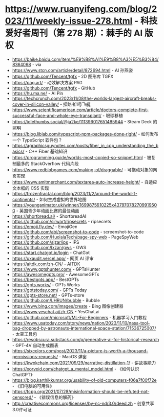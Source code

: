 # https://www.ruanyifeng.com/blog/2023/11/weekly-issue-278.html - 科技爱好者周刊（第 278 期）：棘手的 AI 版权

- https://baike.baidu.com/item/%E9%B8%A1%E9%B8%A3%E5%B3%84/8364068 - via
- https://www.stcn.com/article/detail/872694.html - AI 孙燕姿
- https://github.com/Tencent/tgfx - 2D 图形库 TGFX
- https://pag.art/ - 动效解决方案 PAG
- https://github.com/Tencent/tgfx - GitHub
- https://hu.ma.ne/ - AI Pin
- https://techcrunch.com/2023/11/08/the-worlds-largest-aircraft-breaks-cover-in-silicon-valley/ - 探路者1号飞艇
- https://www.scientificamerican.com/article/doctors-complete-first-successful-face-and-whole-eye-transplant/ - 眼球移植
- https://idlethumbs.social/@ja2ke/111396017651485944 - Steam Deck 的照明
- https://blog.liblab.com/typescript-npm-packages-done-right/ - 如何发布一个 TypeScript 软件包？
- https://agraphicsguynotes.com/posts/fiber_in_cpp_understanding_the_basics/ - C++ Fiber 基础知识
- https://programming.guide/worlds-most-copied-so-snippet.html - 被复制最多的 StackOverflow 代码片段
- https://www.redblobgames.com/making-of/draggable/ - 可拖动对象的网页实现
- https://www.amitmerchant.com/textarea-auto-increase-height/ - 自适应文本框的 CSS 实现
- https://frozenfractal.com/blog/2023/11/2/around-the-world-1-continents/ - 如何生成虚拟的世界地图
- https://younganimator.uk/winner/1699875910225x437970782709919500 - 英国青少年动画比赛的最佳动画
- https://shortbread.ai/ - ShortbreadAI
- https://github.com/sirwart/ripsecrets - ripsecrets
- https://emoji.fly.dev/ - EmojiGen
- https://github.com/abi/screenshot-to-code - screenshot-to-code
- https://github.com/HuolalaTech/page-spy-web - PageSpyWeb
- https://github.com/sjzar/ips - IPS
- https://github.com/lxzan/gws - GWS
- https://start.chatgot.io/login - ChatGot
- https://uxaudit.vercel.app/ - 网页 AI 评审
- https://aitdk.com/zh-CN/ - AITDK
- https://www.gptshunter.com/ - GPTsHunter
- https://awesomegpts.pro/ - AwesomeGPTs
- https://bestgpts.app/ - BestGPTs
- https://gpts.works/ - GPTs Works
- https://gptstoday.com/ - GPTs Today
- https://gpts-store.net/ - GPTs-store
- https://github.com/LHRUN/bubble - Bubble
- https://www.bing.com/images/create - Bing 图像创建器
- https://www.yeschat.ai/zh-CN - YesChat.ai
- https://github.com/microsoft/ML-For-Beginners - 机器学习入门教程
- https://www.usatoday.com/story/news/nation/2023/11/10/nasa-tool-bag-dropped-by-astronauts-international-space-station/71536725007/ - 太空工具包
- https://resobscura.substack.com/p/generative-ai-for-historical-research - GPT-4V 自动生成图表
- https://sixcolors.com/post/2023/11/a-picture-is-worth-a-thousand-permissions-requests/ - MacOS 弹窗
- https://kwokchain.com/2021/09/29/narrative-distillation-1/ - 讲故事能力
- https://xorvoid.com/chatgpt_a_mental_model.html - 《如何认识 ChatGPT》
- https://blog.karthikkumar.org/usability-of-old-computers-f06a7f00f72e - 《旧电脑的可用性》
- https://fcpp.org/2021/07/28/misinformation-should-be-refuted-not-censored/ - 《错误信息的解药》
- http://creativecommons.org/licenses/by-nc-nd/3.0/deed.zh - 创意共享3.0许可证